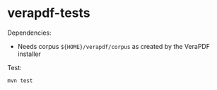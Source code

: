# verapdf-tests

Dependencies:
 - Needs corpus `${HOME}/verapdf/corpus` as created by the VeraPDF installer

Test:
```
mvn test
```
